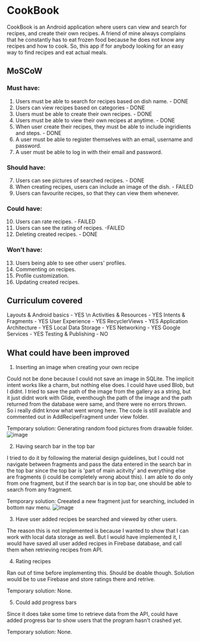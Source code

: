 # CookBook
CookBook is an Android application where users can view and search for recipes, and create their own recipes. A friend of mine always complains that he constantly has to eat frozen food because he does not know any recipes and how to cook. So, this app if for anybody looking for an easy way to find recipes and eat actual meals.

## MoSCoW
### Must have:
1. Users must be able to search for recipes based on dish name. - DONE
2. Users can view recipes based on categories - DONE
3. Users must be able to create their own recipes. - DONE
4. Users must be able to view their own recipes at anytime. - DONE
5. When user create their recipes, they must be able to include ingridients and steps. - DONE 
6. A user must be able to register themselves with an email, username and password. 
7. A user must be able to log in with their email and password.

### Should have:
7. Users can see pictures of searched recipes. - DONE
8. When creating recipes, users can include an image of the dish. - FAILED
9. Users can favourite recipes, so that they can view them whenever. 

### Could have:
10. Users can rate recipes. - FAILED
11. Users can see the rating of recipes. -FAILED
12. Deleting created recipes. - DONE

### Won't have:
13. Users being able to see other users' profiles.
14. Commenting on recipes.
15. Profile customization.
16. Updating created recipes.

## Curriculum covered

Layouts & Android basics   - YES \n
Activities & Resources     - YES
Intents & Fragments        - YES
User Experience            - YES
RecyclerViews              - YES
Application Architecture   - YES
Local Data Storage         - YES
Networking                 - YES
Google Services            - YES
Testing & Publishing       - NO

## What could have been improved
1. Inserting an image when creating your own recipe

Could not be done because I could not save an image in SQLite. The implicit intent works like a charm, but nothing else does. I could have used Blob, but I didnt. I tried to save the path of the image from the gallery as a string, but it just didnt work with Glide, eventhough the path of the image and the path returned from the database were same, and there were no errors thrown. So i really didnt know what went wrong here. The code is still available and commented out in AddRecipeFragment under view folder.

Temporary solution: Generating random food pictures from drawable folder.
![image](https://user-images.githubusercontent.com/71009398/118403208-a9b78800-b66d-11eb-89ec-bf6f3aef8b11.png)

2. Having search bar in the top bar

I tried to do it by following the material design guidelines, but I could not navigate between fragments and pass the data entered in the search bar in the top bar since the top bar is 'part of main acitvity' and everything else are fragments (i could be completely wrong about this). I am able to do only from one fragment, but if the search bar is in top bar, one should be able to search from any fragment.

Temporary solution: Creeated a new fragment just for searching, included in bottom nav menu.
![image](https://user-images.githubusercontent.com/71009398/118403223-c3f16600-b66d-11eb-9b02-455632207e9a.png)

3. Have user added recipes be searched and viewed by other users.

The reason this is not implemented is because I wanted to show that I can work with local data storage as well. But I would have implemented it, I would have saved all user added recipes in Firebase database, and call them when retrieving recipes from API.

4. Rating recipes

Ran out of time before implementing this. Should be doable though. Solution would be to use Firebase and store ratings there and retrive.

Temporary solution: None.

5. Could add progress bars

Since it does take some time to retrieve data from the API, could have added progress bar to show users that the program hasn't crashed yet.

Temporary solution: None.
